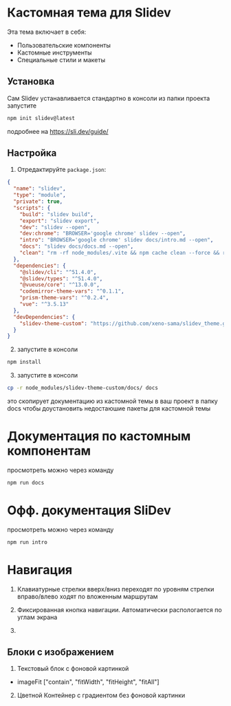 # Кастомная тема для Slidev

Эта тема включает в себя:
- Пользовательские компоненты
- Кастомные инструменты
- Специальные стили и макеты

## Установка

Сам Slidev yстанавливается стандартно
в консоли из папки проекта запустите
```bash
npm init slidev@latest
```
подробнее на https://sli.dev/guide/

## Настройка

1) Отредактируйте `package.json`:
```json
{
  "name": "slidev",
  "type": "module",
  "private": true,
  "scripts": {
    "build": "slidev build",
    "export": "slidev export",
    "dev": "slidev --open",
    "dev:chrome": "BROWSER='google chrome' slidev --open",
    "intro": "BROWSER='google chrome' slidev docs/intro.md --open", 
    "docs": "slidev docs/docs.md --open",
    "clean": "rm -rf node_modules/.vite && npm cache clean --force && rm -rf node_modules && rm -rf package-lock.json"
  },
  "dependencies": {
    "@slidev/cli": "^51.4.0",
    "@slidev/types": "^51.4.0",
    "@vueuse/core": "^13.0.0",
    "codemirror-theme-vars": "^0.1.1",
    "prism-theme-vars": "^0.2.4",
    "vue": "^3.5.13"
  },
  "devDependencies": {
    "slidev-theme-custom": "https://github.com/xeno-sama/slidev_theme.git"
  }
}
```

2) запустите в консоли
```bash
npm install 
```

3) запустите в консоли
```bash
cp -r node_modules/slidev-theme-custom/docs/ docs
```
это скопирует документацию из кастомной темы в ваш проект в папку docs
чтобы доустановить недостаюшие пакеты для кастомной темы 

# Документация по кастомным компонентам
просмотреть можно через команду
```bash
npm run docs
```

# Офф. документация SliDev
просмотреть можно через команду
```bash
npm run intro
```

# Навигация

1. Клавиатурные стрелки вверх/вниз переходят по уровням
стрелки вправо/влево ходят по вложенным маршрутам
<KeyboardNavigation 
  :leftSlide="1"
  :rightSlide="1"
  :upSlide="1"
  :downSlide="2"
  :currentSlide="1"
/>

2. Фиксированная кнопка навигации. Автоматически распологается по углам экрана
<NavButtonFixed 
    :slideNumber="1"
    buttonText="Left"
    buttonColor="bg-purple-500"
    width="60px"
    height="30px"
    textSize="16px"
    arrowSize="10px"
    position="left_bottom"
/>

3. 

## Блоки с изображением

1. Текстовый блок с фоновой картинкой
<ImageWithText 
    imagePath="/images/fon.jpg"
    textColor="text-blue"
    title="Заголовок здесь"
    contentColor="#000000"
    content="Текст содержания"
    width="700px"
    height="300px"
    imageFit="fitWidth"
/>

* imageFit ["contain", "fitWidth", "fitHeight", "fitAll"]

2. Цветной Контейнер с градиентом без фоновой картинки
<TxtColorBloc 
    gradient="bg-gradient-to-r from-red to-orange-500"
    titleColor="text-blue"
    title="Заголовок"
    contentColor="#000000"
    content="Текст содержания"
    width="500px"
    height="300px"
    titleSize="24px"
    contentSize="16px"
/>